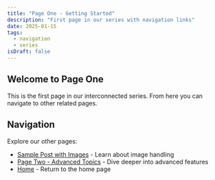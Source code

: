 ```yaml
---
title: "Page One - Getting Started"
description: "First page in our series with navigation links"
date: 2025-01-15
tags:
  - navigation
  - series
isDraft: false
---
```


## Welcome to Page One

This is the first page in our interconnected series. From here you can navigate to other related pages.

## Navigation

Explore our other pages:
- [Sample Post with Images](sample-post) - Learn about image handling
- [Page Two - Advanced Topics](/sub-folder/page-two) - Dive deeper into advanced features
- [Home](/index) - Return to the home page

